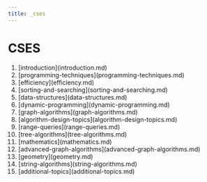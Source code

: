 ```yaml
---
title: _cses
---
```


# CSES

1.  \[introduction](introduction.md)
2.  \[programming-techniques](programming-techniques.md)
3.  \[efficiency](efficiency.md)
4.  \[sorting-and-searching](sorting-and-searching.md)
5.  \[data-structures](data-structures.md)
6.  \[dynamic-programming](dynamic-programming.md)
7.  \[graph-algorithms](graph-algorithms.md)
8.  \[algorithm-design-topics](algorithm-design-topics.md)
9.  \[range-queries](range-queries.md)
10. \[tree-algorithms](tree-algorithms.md)
11. \[mathematics](mathematics.md)
12. \[advanced-graph-algorithms](advanced-graph-algorithms.md)
13. \[geometry](geometry.md)
14. \[string-algorithms](string-algorithms.md)
15. \[additional-topics](additional-topics.md)
